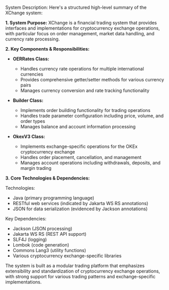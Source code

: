 System Description: Here's a structured high-level summary of the XChange system:

**1. System Purpose:**
XChange is a financial trading system that provides interfaces and implementations for cryptocurrency exchange operations, with particular focus on order management, market data handling, and currency rate processing.

**2. Key Components & Responsibilities:**

- **OERRates Class:**
  - Handles currency rate operations for multiple international currencies
  - Provides comprehensive getter/setter methods for various currency pairs
  - Manages currency conversion and rate tracking functionality

- **Builder Class:**
  - Implements order building functionality for trading operations
  - Handles trade parameter configuration including price, volume, and order types
  - Manages balance and account information processing

- **OkexV3 Class:**
  - Implements exchange-specific operations for the OKEx cryptocurrency exchange
  - Handles order placement, cancellation, and management
  - Manages account operations including withdrawals, deposits, and margin trading

**3. Core Technologies & Dependencies:**

Technologies:
- Java (primary programming language)
- RESTful web services (indicated by Jakarta WS RS annotations)
- JSON for data serialization (evidenced by Jackson annotations)

Key Dependencies:
- Jackson (JSON processing)
- Jakarta WS RS (REST API support)
- SLF4J (logging)
- Lombok (code generation)
- Commons Lang3 (utility functions)
- Various cryptocurrency exchange-specific libraries

The system is built as a modular trading platform that emphasizes extensibility and standardization of cryptocurrency exchange operations, with strong support for various trading patterns and exchange-specific implementations.
